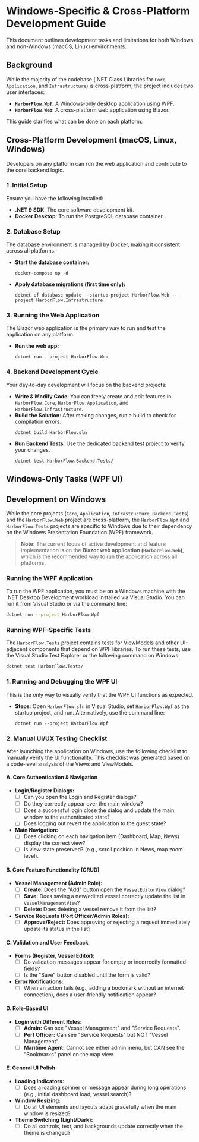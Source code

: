# Windows-Specific & Cross-Platform Development Guide

This document outlines development tasks and limitations for both Windows and non-Windows (macOS, Linux) environments.

## Background

While the majority of the codebase (.NET Class Libraries for `Core`, `Application`, and `Infrastructure`) is cross-platform, the project includes two user interfaces:
- **`HarborFlow.Wpf`**: A Windows-only desktop application using WPF.
- **`HarborFlow.Web`**: A cross-platform web application using Blazor.

This guide clarifies what can be done on each platform.

## Cross-Platform Development (macOS, Linux, Windows)

Developers on any platform can run the web application and contribute to the core backend logic.

### 1. Initial Setup

Ensure you have the following installed:
- **.NET 9 SDK**: The core software development kit.
- **Docker Desktop**: To run the PostgreSQL database container.

### 2. Database Setup

The database environment is managed by Docker, making it consistent across all platforms.

- **Start the database container:**
  ```shell
  docker-compose up -d
  ```
- **Apply database migrations (first time only):**
  ```shell
  dotnet ef database update --startup-project HarborFlow.Web --project HarborFlow.Infrastructure
  ```

### 3. Running the Web Application

The Blazor web application is the primary way to run and test the application on any platform.

- **Run the web app:**
  ```shell
  dotnet run --project HarborFlow.Web
  ```

### 4. Backend Development Cycle

Your day-to-day development will focus on the backend projects:

- **Write & Modify Code**: You can freely create and edit features in `HarborFlow.Core`, `HarborFlow.Application`, and `HarborFlow.Infrastructure`.
- **Build the Solution**: After making changes, run a build to check for compilation errors.
  ```shell
  dotnet build HarborFlow.sln
  ```
- **Run Backend Tests**: Use the dedicated backend test project to verify your changes.
  ```shell
  dotnet test HarborFlow.Backend.Tests/
  ```

## Windows-Only Tasks (WPF UI)

## Development on Windows

While the core projects (`Core`, `Application`, `Infrastructure`, `Backend.Tests`) and the `HarborFlow.Web` project are cross-platform, the `HarborFlow.Wpf` and `HarborFlow.Tests` projects are specific to Windows due to their dependency on the Windows Presentation Foundation (WPF) framework.

> **Note:** The current focus of active development and feature implementation is on the **Blazor web application (`HarborFlow.Web`)**, which is the recommended way to run the application across all platforms.

### Running the WPF Application

To run the WPF application, you must be on a Windows machine with the .NET Desktop Development workload installed via Visual Studio. You can run it from Visual Studio or via the command line:

```bash
dotnet run --project HarborFlow.Wpf
```

### Running WPF-Specific Tests

The `HarborFlow.Tests` project contains tests for ViewModels and other UI-adjacent components that depend on WPF libraries. To run these tests, use the Visual Studio Test Explorer or the following command on Windows:

```bash
dotnet test HarborFlow.Tests/
```

### 1. Running and Debugging the WPF UI

This is the only way to visually verify that the WPF UI functions as expected.

- **Steps**: Open `HarborFlow.sln` in Visual Studio, set `HarborFlow.Wpf` as the startup project, and run. Alternatively, use the command line:
  ```shell
  dotnet run --project HarborFlow.Wpf
  ```

### 2. Manual UI/UX Testing Checklist

After launching the application on Windows, use the following checklist to manually verify the UI functionality. This checklist was generated based on a code-level analysis of the Views and ViewModels.

#### A. Core Authentication & Navigation
- **Login/Register Dialogs:**
  - [ ] Can you open the Login and Register dialogs?
  - [ ] Do they correctly appear over the main window?
  - [ ] Does a successful login close the dialog and update the main window to the authenticated state?
  - [ ] Does logging out revert the application to the guest state?
- **Main Navigation:**
  - [ ] Does clicking on each navigation item (Dashboard, Map, News) display the correct view?
  - [ ] Is view state preserved? (e.g., scroll position in News, map zoom level).

#### B. Core Feature Functionality (CRUD)
- **Vessel Management (Admin Role):**
  - [ ] **Create:** Does the "Add" button open the `VesselEditorView` dialog?
  - [ ] **Save:** Does saving a new/edited vessel correctly update the list in `VesselManagementView`?
  - [ ] **Delete:** Does deleting a vessel remove it from the list?
- **Service Requests (Port Officer/Admin Roles):**
  - [ ] **Approve/Reject:** Does approving or rejecting a request immediately update its status in the list?

#### C. Validation and User Feedback
- **Forms (Register, Vessel Editor):**
  - [ ] Do validation messages appear for empty or incorrectly formatted fields?
  - [ ] Is the "Save" button disabled until the form is valid?
- **Error Notifications:**
  - [ ] When an action fails (e.g., adding a bookmark without an internet connection), does a user-friendly notification appear?

#### D. Role-Based UI
- **Login with Different Roles:**
  - [ ] **Admin:** Can see "Vessel Management" and "Service Requests".
  - [ ] **Port Officer:** Can see "Service Requests" but NOT "Vessel Management".
  - [ ] **Maritime Agent:** Cannot see either admin menu, but CAN see the "Bookmarks" panel on the map view.

#### E. General UI Polish
- **Loading Indicators:**
  - [ ] Does a loading spinner or message appear during long operations (e.g., initial dashboard load, vessel search)?
- **Window Resizing:**
  - [ ] Do all UI elements and layouts adapt gracefully when the main window is resized?
- **Theme Switching (Light/Dark):**
  - [ ] Do all controls, text, and backgrounds update correctly when the theme is changed?

